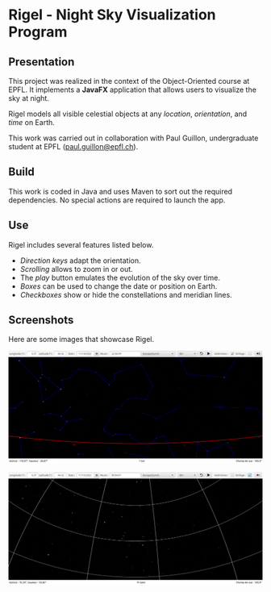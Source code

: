 # Rigel - Night Sky Visualization Program

## Presentation

This project was realized in the context of the Object-Oriented course at EPFL. It implements a **JavaFX** application that allows users to visualize the sky at night.

Rigel models all visible celestial objects at any *location*, *orientation*, and *time* on Earth.

This work was carried out in collaboration with Paul Guillon, undergraduate student at EPFL (paul.guillon@epfl.ch).

## Build

This work is coded in Java and uses Maven to sort out the required dependencies. No special actions are required to launch the app.

## Use

Rigel includes several features listed below.

- *Direction keys* adapt the orientation.
- *Scrolling* allows to zoom in or out.
- The *play* button emulates the evolution of the sky over time. 
- *Boxes* can be used to change the date or position on Earth.
- *Checkboxes* show or hide the constellations and meridian lines.

## Screenshots

Here are some images that showcase Rigel.

<p align="center">
  <img src="screenshot1.png"  width="700"/>
</p>

<p align="center">
  <img src="screenshot2.png"  width="700"/>
</p>